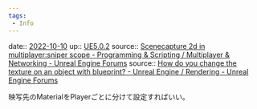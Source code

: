 ```yaml
---
tags:
 - Info
---
```


date:: [2022-10-10](Daily_Note/2022-10-10.md)
up:: [UE5.0.2](../Bar/App/UE5.0.2.md)
source:: [Scenecapture 2d in multiplayer:sniper scope - Programming & Scripting / Multiplayer & Networking - Unreal Engine Forums](https://forums.unrealengine.com/t/scenecapture-2d-in-multiplayer-sniper-scope/374281)
source:: [How do you change the texture on an object with blueprint? - Unreal Engine / Rendering - Unreal Engine Forums](https://forums.unrealengine.com/t/how-do-you-change-the-texture-on-an-object-with-blueprint/283428/4)


映写先のMaterialをPlayerごとに分けて設定すればいい。


